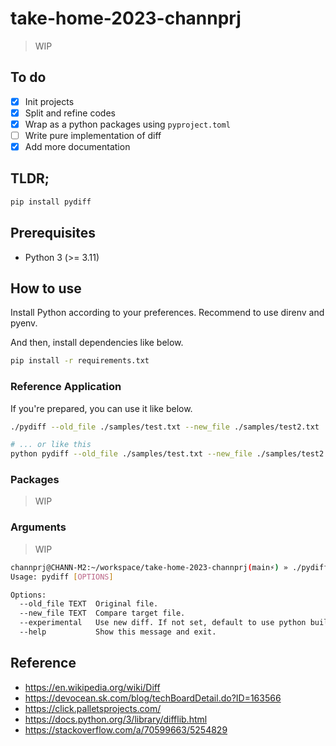 # take-home-2023-channprj

> WIP

## To do

- [x] Init projects
- [x] Split and refine codes
- [x] Wrap as a python packages using `pyproject.toml`
- [ ] Write pure implementation of diff
- [x] Add more documentation

## TLDR;

```sh
pip install pydiff
```

## Prerequisites

- Python 3 (>= 3.11)

## How to use

Install Python according to your preferences. Recommend to use direnv and pyenv.

And then, install dependencies like below.

```sh
pip install -r requirements.txt
```

### Reference Application

If you're prepared, you can use it like below.

```sh
./pydiff --old_file ./samples/test.txt --new_file ./samples/test2.txt

# ... or like this
python pydiff --old_file ./samples/test.txt --new_file ./samples/test2.txt
```

### Packages

> WIP

### Arguments

> WIP

```sh
channprj@CHANN-M2:~/workspace/take-home-2023-channprj(main⚡) » ./pydiff --help
Usage: pydiff [OPTIONS]

Options:
  --old_file TEXT  Original file.
  --new_file TEXT  Compare target file.
  --experimental   Use new diff. If not set, default to use python built-in function.
  --help           Show this message and exit.
```

## Reference

- https://en.wikipedia.org/wiki/Diff
- https://devocean.sk.com/blog/techBoardDetail.do?ID=163566
- https://click.palletsprojects.com/
- https://docs.python.org/3/library/difflib.html
- https://stackoverflow.com/a/70599663/5254829
